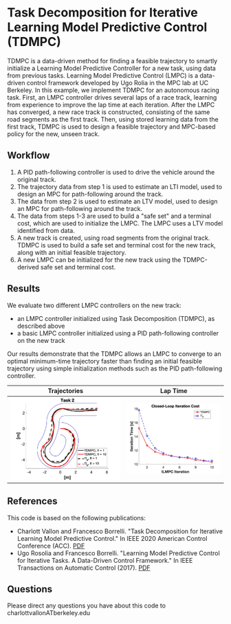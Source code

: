 # Task Decomposition for Iterative Learning Model Predictive Control (TDMPC)

TDMPC is a data-driven method for finding a feasible trajectory to smartly initialize a Learning Model Predictive Controller for a new task, using data from previous tasks. Learning Model Predictive Control (LMPC) is a data-driven control framework developed by Ugo Rolia in the MPC lab at UC Berkeley. In this example, we implement TDMPC for an autonomous racing task. First, an LMPC controller drives several laps of a race track, learning from experience to improve the lap time at each iteration. After the LMPC has converged, a new race track is constructed, consisting of the same road segments as the first track. Then, using stored learning data from the first track, TDMPC is used to design a feasible trajectory and MPC-based policy for the new, unseen track. 

## Workflow

1) A PID path-following controller is used to drive the vehicle around the original track.
2) The trajectory data from step 1 is used to estimate an LTI model, used to design an MPC for path-following around the track.
3) The data from step 2 is used to estimate an LTV model, used to design an MPC for path-following around the track.
4) The data from steps 1-3 are used to build a "safe set" and a terminal cost, which are used to initialize the LMPC. The LMPC uses a LTV model identified from data.
5) A new track is created, using road segments from the original track. TDMPC is used to build a safe set and terminal cost for the new track, along with an initial feasible trajectory.
6) A new LMPC can be initialized for the new track using the TDMPC-derived safe set and terminal cost. 

## Results
We evaluate two different LMPC controllers on the new track: 
   - an LMPC controller initialized using Task Decomposition (TDMPC), as described above
   - a basic LMPC controller initialized using a PID path-following controller on the new track
   
Our results demonstrate that the TDMPC allows an LMPC to converge to an optimal minimum-time trajectory faster than finding an initial feasible trajectory using simple initialization methods such as the PID path-following controller.

Trajectories             |  Lap Time
:-------------------------:|:-------------------------:
![](https://github.com/charlottvallon/TDMPC/blob/master/src/data/accCar.jpg)  |  ![](https://github.com/charlottvallon/TDMPC/blob/master/src/data/accCarCost.jpg)

## References

This code is based on the following publications:

* Charlott Vallon and Francesco Borrelli. "Task Decomposition for Iterative Learning Model Predictive Control." In IEEE 2020 American Control Conference (ACC). [PDF](http://128.84.4.27/abs/1903.07003)
* Ugo Rosolia and Francesco Borrelli. "Learning Model Predictive Control for Iterative Tasks. A Data-Driven Control Framework." In IEEE Transactions on Automatic Control (2017). [PDF](https://ieeexplore.ieee.org/document/8039204/)

## Questions

Please direct any questions you have about this code to charlottvallonATberkeley.edu
